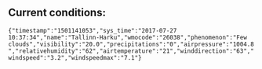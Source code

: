 ## Current conditions: 
 ``` {"timestamp":"1501141053","sys_time":"2017-07-27 10:37:34","name":"Tallinn-Harku","wmocode":"26038","phenomenon":"Few clouds","visibility":"20.0","precipitations":"0","airpressure":"1004.8","relativehumidity":"62","airtemperature":"21","winddirection":"63","windspeed":"3.2","windspeedmax":"7.1"} ```
